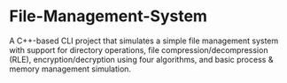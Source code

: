 # File-Management-System
A C++-based CLI project that simulates a simple file management system with support for directory operations, file compression/decompression (RLE), encryption/decryption using four algorithms, and basic process &amp; memory management simulation.
